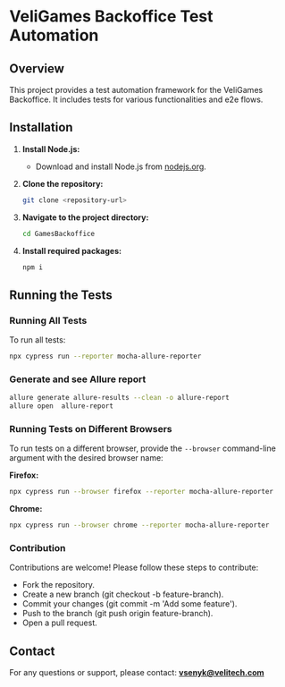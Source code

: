 # VeliGames Backoffice Test Automation

## Overview

This project provides a test automation framework for the VeliGames Backoffice. It includes tests for various functionalities and e2e flows.


## Installation

1. **Install Node.js:**
    - Download and install Node.js from [nodejs.org](https://nodejs.org/en/download/package-manager).

1. **Clone the repository:**
    ```bash
    git clone <repository-url>
    ```

3. **Navigate to the project directory:**
    ```bash
    cd GamesBackoffice
    ```

4. **Install required packages:**
    ```bash
    npm i
    ```

## Running the Tests

### Running All Tests

To run all tests:

```bash
npx cypress run --reporter mocha-allure-reporter
```

### Generate and see Allure report
```bash
allure generate allure-results --clean -o allure-report 
allure open  allure-report
```

### Running Tests on Different Browsers
To run tests on a different browser, provide the `--browser` command-line argument with the desired browser name:

**Firefox:**

```bash
npx cypress run --browser firefox --reporter mocha-allure-reporter
```
**Chrome:**

```bash
npx cypress run --browser chrome --reporter mocha-allure-reporter
```

### Contribution
Contributions are welcome! Please follow these steps to contribute:

 - Fork the repository.
 - Create a new branch (git checkout -b feature-branch).
 - Commit your changes (git commit -m 'Add some feature').
 - Push to the branch (git push origin feature-branch).
 - Open a pull request.

## Contact 
For any questions or support, please contact:  **vsenyk@velitech.com**
